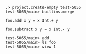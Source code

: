 ```ucm
.> project.create-empty test-5055
test-5055/main> builtins.merge
```

```unison
foo.add x y = x Int.+ y

foo.subtract x y = x Int.- y
```

```ucm
test-5055/main> add
test-5055/main> ls foo
test-5055/main> view 1
```
